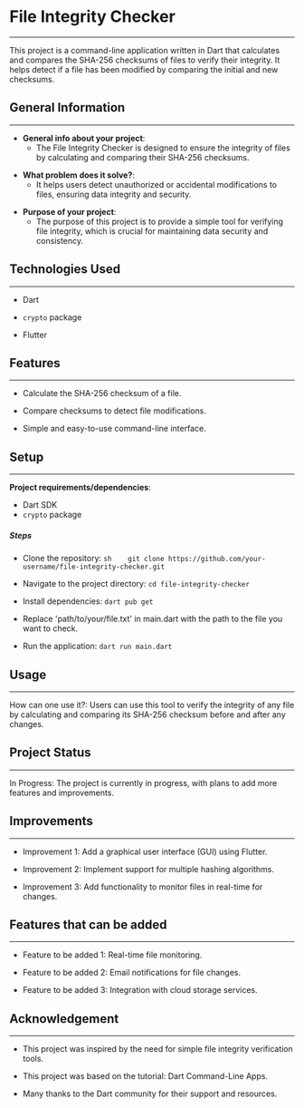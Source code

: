 <h1>File Integrity Checker</h1>
<hr><p>This project is a command-line application written in Dart that calculates and compares the SHA-256 checksums of files to verify their integrity. It helps detect if a file has been modified by comparing the initial and new checksums.</p><h2>General Information</h2>
<hr><ul>
<li><strong>General info about your project</strong>:
<ul>
<li>The File Integrity Checker is designed to ensure the integrity of files by calculating and comparing their SHA-256 checksums.</li>
</ul>
</li>
</ul><ul>
<li><strong>What problem does it solve?</strong>:
<ul>
<li>It helps users detect unauthorized or accidental modifications to files, ensuring data integrity and security.</li>
</ul>
</li>
</ul><ul>
<li><strong>Purpose of your project</strong>:
<ul>
<li>The purpose of this project is to provide a simple tool for verifying file integrity, which is crucial for maintaining data security and consistency.</li>
</ul>
</li>
</ul><h2>Technologies Used</h2>
<hr><ul>
<li>Dart</li>
</ul><ul>
<li><code>crypto</code> package</li>
</ul><ul>
<li>Flutter</li>
</ul><h2>Features</h2>
<hr><ul>
<li>Calculate the SHA-256 checksum of a file.</li>
</ul><ul>
<li>Compare checksums to detect file modifications.</li>
</ul><ul>
<li>Simple and easy-to-use command-line interface.</li>
</ul><h2>Setup</h2>
<hr><p><strong>Project requirements/dependencies</strong>:</p>
<ul>
<li>Dart SDK</li>
<li><code>crypto</code> package</li>
</ul><h5>Steps</h5><ul>
<li>Clone the repository:   <code>sh    git clone https://github.com/your-username/file-integrity-checker.git</code></li>
</ul><ul>
<li>Navigate to the project directory:    <code>cd file-integrity-checker   </code></li>
</ul><ul>
<li>Install dependencies: <code>dart pub get</code></li>
</ul><ul>
<li>Replace 'path/to/your/file.txt' in main.dart with the path to the file you want to check.</li>
</ul><ul>
<li>Run the application: <code>dart run main.dart</code></li>
</ul><h2>Usage</h2>
<hr><p>How can one use it?:
Users can use this tool to verify the integrity of any file by calculating and comparing its SHA-256 checksum before and after any changes.</p><h2>Project Status</h2>
<hr><p>In Progress: The project is currently in progress, with plans to add more features and improvements.</p><h2>Improvements</h2>
<hr><ul>
<li>Improvement 1: Add a graphical user interface (GUI) using Flutter.</li>
</ul><ul>
<li>Improvement 2: Implement support for multiple hashing algorithms.</li>
</ul><ul>
<li>Improvement 3: Add functionality to monitor files in real-time for changes.</li>
</ul><h2>Features that can be added</h2>
<hr><ul>
<li>Feature to be added 1: Real-time file monitoring.</li>
</ul><ul>
<li>Feature to be added 2: Email notifications for file changes.</li>
</ul><ul>
<li>Feature to be added 3: Integration with cloud storage services.</li>
</ul><h2>Acknowledgement</h2>
<hr><ul>
<li>This project was inspired by the need for simple file integrity verification tools.</li>
</ul><ul>
<li>This project was based on the tutorial: Dart Command-Line Apps.</li>
</ul><ul>
<li>Many thanks to the Dart community for their support and resources.</li>
</ul>
